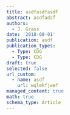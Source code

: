 ```yaml
---
title: asdfasdfasdf
abstract: asdfadsf
authors:
  - J. Grass
date: '2018-08-01'
publication: asdf
publication_types:
  - Type: CDG
  - Type: CDG
draft: true
selected: false
url_custom:
  - name: asdf
    url: wqlekfjwef
managed_content: true
math: true
schema_type: Article
---
```


